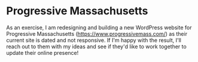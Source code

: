 # Progressive Massachusetts #

As an exercise, I am redesigning and building a new WordPress website for Progressive Massachusetts (https://www.progressivemass.com/) as their current site is dated and not responsive. If I'm happy with the result, I'll reach out to them with my ideas and see if they'd like to work together to update their online presence!